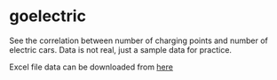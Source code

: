 # goelectric
See the correlation between number of charging points and number of electric cars. Data is not real, just a sample data for practice.


Excel file data can be downloaded from [here](https://mega.nz/file/73pGEQpT#UQXAvZrQhJy15739QvrmByeMWOkwsyNAEzedHSdvf6Q)
